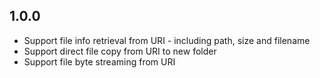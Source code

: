 ## 1.0.0

* Support file info retrieval from URI - including path, size and filename
* Support direct file copy from URI to new folder
* Support file byte streaming from URI